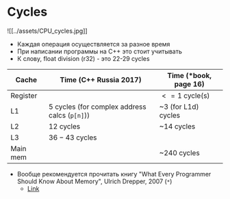 # Cycles

![[../assets/CPU_cycles.jpg]]

- Каждая операция осуществляется за разное время
- При написании программы на C++ это стоит учитывать
- К слову, float division (r32) - это 22-29 cycles

| Cache    | Time (С++ Russia 2017)                          | Time (*book, page 16) |
| -------- | ----------------------------------------------- | --------------------- |
| Register |                                                 | $<= 1$ cycle(s)       |
| L1       | $5$ cycles (for complex address calcs (`p[n]`)) | ~$3$ (for L1d) cycles |
| L2       | $12$ cycles                                     | ~$14$ cycles          |
| L3       | $36-43$ cycles                                  |                       |
| Main mem |                                                 | ~$240$ cycles         |
- Вообще рекомендуется прочитать книгу "What Every Programmer Should Know About Memory", Ulrich Drepper, 2007 (`*`)
	- [Link](https://people.freebsd.org/~lstewart/articles/cpumemory.pdf)

